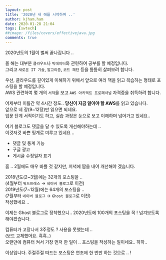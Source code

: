 ```yaml
---
layout: post
title: '2020년 새 해를 시작하며 ..'
author: kjham.ham
date: 2020-01-28 21:04
tags: [swtech]
##image: /files/covers/effectivejava.jpg
comments: true
---
```


2020년도의 1월이 벌써 끝나갑니다 ..  

올 해는 대부분 `클라우드`나 `빅데이터`와 관련하여 공부를 할 예정입니다.  
그리고 `새로운 IT 기술`, `알고리즘`, `코드 패턴` 등을 틈틈히 살펴보려 합니다.  

우선, 클라우드를 깊이있게 이해하기 위해서 앞으로 여러 책을 읽고 복습하는 형태로 포스팅을 할 예정입니다.  
AWS 관련하여 몇 개의 `서적`을 보고 `AWS 아키텍트 프로페셔널` 자격증을 취득하려 합니다.  

어제부터 이틀간 약 4시간 정도.. **당신이 지금 알아야 할 AWS**를 읽고 있습니다.  
앞으로 네 장(9~12장)만 읽으면 되네요.  
입문 단계 서적이기도 하고, 실습 과정은 눈으로 보고 이해하며 넘어가고 있네요..  

여기 블로그도 댓글을 달 수 있도록 개선해야하는데 ..  
이것저것 바쁜 핑계로 미루고 있네요 ..  

- 댓글 및 통계 기능  
- 구글 광고  
- 게시글 수정일자 표기  
 
흠 .. 2월에도 매우 바쁠 것 같지만, 저녁에 짬을 내어 개선해야 겠습니다.  

2018년도(2~3월)에는 32개의 포스팅을 ..  
(4월부터 `워드프레스` → `네이버 블로그`로 이전)  
2019년도(7~12월)에는 64개의 포스팅을 ..  
(7월부터 `네이버 블로그` → `Ghost 블로그`로 이전)  
작성했네요 ..

이제는 Ghost 블로그로 정착했으니.. 2020년도에 100개의 포스팅을 꼭 ! 넘겨보도록 해야겠습니다.  

컴퓨터가 고장나서 3주정도 ? 사용을 못했는데 ..  
(보드 교체했어요. 흑흑..)  
오랜만에 컴퓨터 켜서 가장 먼저 한 일이 .. 포스팅을 작성하는 일이네요.. 하하..  

이상입니다. 주절주절 떠드는 포스팅은 연초에 한 번만 하는 것으로 .. !  